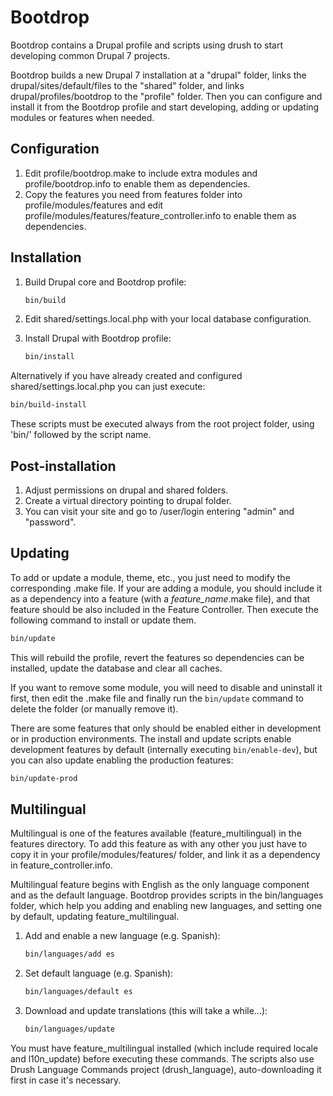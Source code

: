 Bootdrop
========
Bootdrop contains a Drupal profile and scripts using drush to start developing common Drupal 7 projects.

Bootdrop builds a new Drupal 7 installation at a "drupal" folder, links the drupal/sites/default/files to the "shared" folder, and links drupal/profiles/bootdrop to the "profile" folder. Then you can configure and install it from the Bootdrop profile and start developing, adding or updating modules or features when needed.

Configuration
----------------
1. Edit profile/bootdrop.make to include extra modules and profile/bootdrop.info to enable them as dependencies.
2. Copy the features you need from features folder into profile/modules/features and edit profile/modules/features/feature_controller.info to enable them as dependencies.

Installation
------------
1. Build Drupal core and Bootdrop profile:
   ```bash
   bin/build
   ```

2. Edit shared/settings.local.php with your local database configuration.

3. Install Drupal with Bootdrop profile:
   ```bash
   bin/install
   ```

Alternatively if you have already created and configured shared/settings.local.php you can just execute:
```bash
bin/build-install
```

These scripts must be executed always from the root project folder, using 'bin/' followed by the script name.

Post-installation
-----------------
1. Adjust permissions on drupal and shared folders.
2. Create a virtual directory pointing to drupal folder.
3. You can visit your site and go to /user/login entering "admin" and "password".

Updating
--------
To add or update a module, theme, etc., you just need to modify the corresponding .make file. If your are adding a module, you should include it as a dependency into a feature (with a *feature_name*.make file), and that feature should be also included in the Feature Controller. Then execute the following command to install or update them.
```bash
bin/update
```
This will rebuild the profile, revert the features so dependencies can be installed, update the database and clear all caches.

If you want to remove some module, you will need to disable and uninstall it first, then edit the .make file and finally run the `bin/update` command to delete the folder (or manually remove it).

There are some features that only should be enabled either in development or in production environments. The install and update scripts enable development features by default (internally executing `bin/enable-dev`), but you can also update enabling the production features:
```bash
bin/update-prod
```

Multilingual
------------
Multilingual is one of the features available (feature\_multilingual) in the features directory. To add this feature as with any other you just have to copy it in your profile/modules/features/ folder, and link it as a dependency in feature\_controller.info.

Multilingual feature begins with English as the only language component and as the default language. Bootdrop provides scripts in the bin/languages folder, which help you adding and enabling new languages, and setting one by default, updating feature_multilingual.

1. Add and enable a new language (e.g. Spanish):
   ```bash
   bin/languages/add es
   ```

2. Set default language (e.g. Spanish):
   ```bash
   bin/languages/default es
   ```

3. Download and update translations (this will take a while...):
   ```bash
   bin/languages/update
   ```

You must have feature\_multilingual installed (which include required locale and l10n\_update) before executing these commands. The scripts also use Drush Language Commands project (drush_language), auto-downloading it first in case it's necessary.
